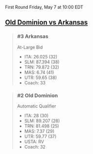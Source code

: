 First Round
Friday, May 7 at 10:00 EDT
## [Old Dominion vs Arkansas](https://www.ncaa.com/game/5833648) 

> ### #3 Arkansas  
> At-Large Bid  
> - ITA: 26.025 (32)  
> - SLM: 87.394 (38)  
> - TRN: 79.872 (32)  
> - MAS: 6.74 (41)  
> - UTR: 59.65 (38)  
> - Coach: 33  

> ### #2 Old Dominion  
> Automatic Qualifier  
> - ITA: 28 (30)  
> - SLM: 89.207 (28)  
> - TRN: 81.498 (25)  
> - MAS: 7.37 (29)  
> - UTR: 59.77 (37)  
> - USTA: RV  
> - Coach: 32  